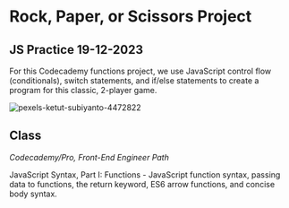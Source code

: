 # Rock, Paper, or Scissors Project
<h2>JS Practice 19-12-2023</h2>
For this Codecademy functions project, we use JavaScript control flow (conditionals), switch statements, and if/else statements to create a program for this classic, 2-player game.

![pexels-ketut-subiyanto-4472822](https://user-images.githubusercontent.com/60168324/122858932-ff67fb80-d2cf-11eb-8d51-0096ef45be77.jpg)



## Class
*Codecademy/Pro, Front-End Engineer Path*

JavaScript Syntax, Part I: Functions - JavaScript function syntax, passing data to functions, the return keyword, ES6 arrow functions, and concise body syntax.
